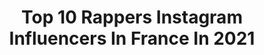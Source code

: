 ---
title: Top 10 Rappers Instagram Influencers In France In 2021
description: >-
  Find top rappers Instagram influencers in France in 2021. Most popular hashtags: #blink #lisa #blackpink.
platform: Instagram
hits: 79
text_top: Identify the top-rated Instagram profiles on inBeat.
text_bottom: Our platform aggregates 79 Instagram influencers like this in France for you to work with.
profiles:
  - username: "redbossvibes"
    fullname: >-
      REDBOSS 🌋🎶
    bio: >-
      Member of internet kids 🌐 I make any sound a Hit🔥🎵 /artistic director /Songwriter / rapper /urban pop SINGER /TOPLINER 🎵🎧🎤 youtube.com/NTERNETKIDS
    location: "France"
    followers: 45703
    engagement: 710
    commentsToLikes: 0.009755
    id: ck5zr5dovvxpf0i14cy3db9ov
    verified: false
    hashtags: "#internetkids, #harragas, #2freres, #2lions"
  - username: "macmanulioness"
    fullname: >-
      Manu Mac
    bio: >-
      ⭐Big Factory Records ⭐ Distrib /Addictive Music 'Rappeuse Animatrice radio Fpp 106.3 FM 🎵 #paris Songwriter , Rapper ,Radio host 🎧🎬💶 macmanulioness🦁
    location: "France"
    followers: 17063
    engagement: 256
    commentsToLikes: 0.047409
    id: ck5c4h7zr1cls0i11n9woh7zb
    verified: false
    hashtags: "#eyestoeyes, #returnofthemac, #alabordage, #salsa"
  - username: "ghettogeasy"
    fullname: >-
      GETOAR SELIMI
    bio: >-
      aka MMV CEO of BABASTARS Albanian rapper, songwriter, record producer, fashion designer, and entrepreneur.
    location: "France"
    followers: 762643
    engagement: 405
    commentsToLikes: 0.004453
    id: ck14l2qnusjyf0i19ivb5y5u6
    verified: true
    hashtags: "#mmv, #repost, #locos, #tb"
  - username: "lalalalisam"
    fullname: >-
      BLΛƆKPIИK LISA 리사 🌼
    bio: >-
      Daily updates + Lisa content Main dancer, Lead rapper 💛 — 🎀'Lovesick Girls' M/V🤍
    location: "France"
    followers: 550715
    engagement: 380
    commentsToLikes: 0.003052
    id: ck0u0qqkgumpt0i1964fto3n5
    verified: false
    hashtags: "#yg, #blink, #lisa, #lalisa"
  - username: "jesseitzler"
    fullname: >-
      Jesse Itzler
    bio: >-
      BUILDING MY LIFE RESUME 👍Entrepreneur 👍Bestselling author 👍Ran 100 miles 2X 👍Managed RUN DMC 👍Lived w/Monks 👍Rapper 👍Won an Emmy 👍Plant based 👍Etc...
    location: "France"
    followers: 269031
    engagement: 232
    commentsToLikes: 0.063073
    id: ck0vwap05sune0i195twqoz0w
    verified: true
    hashtags: "#30daysofexcellence, #buildyourliferesume, #endurance, #business"
  - username: "mismo_music"
    fullname: >-
      MISMO 🧤
    bio: >-
      🎙 | R-pop Rapper 🍫 | L'amitié, mon chocolat 📩 | mismo.booking@gmail.com 🎵 | Mes clips dispo ici 👇🏾
    location: "France"
    followers: 21019
    engagement: 831
    commentsToLikes: 0.138546
    id: ckap55uxcabni0i78pp76n8r4
    verified: false
    hashtags: "#rpop, #mismo, #avantlegrandbouleversement, #phonogram"
  - username: "tigarah"
    fullname: >-
      TIGARAH_OFFICIAL
    bio: >-
      Singer/Rapper/DJ/Queen Tiger💋🐯 Cosmopolitan Japan model/writer E! News Japan TV Host Paris🇫🇷⇄Tokyo🇯🇵 🇯🇵 tigarah@amuselantis-euro.com 🇫🇷@bbr.image
    location: "France"
    followers: 36393
    engagement: 429
    commentsToLikes: 0.016433
    id: ck0vw8ni1slgl0i19ioqq07vj
    verified: true
    hashtags: "#ckeveryone, #nouvomode, #alpes, #selflove"
  - username: "ratty_adhiththan"
    fullname: >-
      Ratty Adhiththan
    bio: >-
      Official Instagram| Rapper/Lyricist @orunation For inquires Contact via Email #OruKural Out Now👇
    location: "France"
    followers: 36809
    engagement: 1170
    commentsToLikes: 0.019514
    id: ck602ltezhwrl0i14tgrcrz6d
    verified: false
    hashtags: "#orunation, #rattyadhiththan, #kicku, #layers"
  - username: "lejuiice"
    fullname: >-
      Trap Mama 🏳️‍🌈
    bio: >-
      [🎙] Producer, French Rapper, Songwritter [🏚] C.E.O of @trapmamahouse [🍾] Ambassador @officialbelaire_fr @msmanagementparis 🍀 « SOIR »🌑 on YT ⬇️
    location: "France"
    followers: 33871
    engagement: 734
    commentsToLikes: 0.020918
    id: ck0twkj9zfsln0i197gnrttkd
    verified: false
    hashtags: "#engagee, #onprendpartie, #streamez, #225"
  - username: "lalalisacofficial"
    fullname: >-
      LISA BLACKPINK | 리사
    bio: >-
      - fanstagram for @lalalalisa_m 🌼 리사 블랙핑크's | 970327 🌟 | Lead rapper / main dancer 💘 | @roseblckpnks @jennie.rainbow @jenduouk ~ @lisa.blackpinlk 💜 -
    location: "France"
    followers: 5410
    engagement: 788
    commentsToLikes: 0.053766
    id: ckaowsna2a9ug0i78gneazext
    verified: false
    hashtags: "#lalisablackpink, #korea, #airport, #love"
---